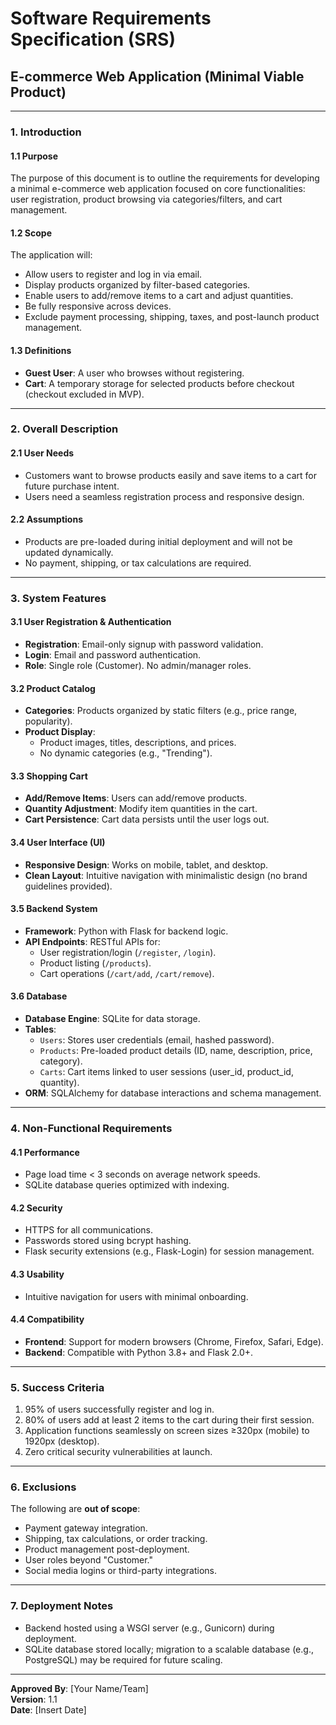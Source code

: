 # Software Requirements Specification (SRS)
## E-commerce Web Application (Minimal Viable Product)

---

### 1. **Introduction**
#### 1.1 Purpose  
The purpose of this document is to outline the requirements for developing a minimal e-commerce web application focused on core functionalities: user registration, product browsing via categories/filters, and cart management.  

#### 1.2 Scope  
The application will:  
- Allow users to register and log in via email.  
- Display products organized by filter-based categories.  
- Enable users to add/remove items to a cart and adjust quantities.  
- Be fully responsive across devices.  
- Exclude payment processing, shipping, taxes, and post-launch product management.  

#### 1.3 Definitions  
- **Guest User**: A user who browses without registering.  
- **Cart**: A temporary storage for selected products before checkout (checkout excluded in MVP).  

---

### 2. **Overall Description**
#### 2.1 User Needs  
- Customers want to browse products easily and save items to a cart for future purchase intent.  
- Users need a seamless registration process and responsive design.  

#### 2.2 Assumptions  
- Products are pre-loaded during initial deployment and will not be updated dynamically.  
- No payment, shipping, or tax calculations are required.  

---

### 3. **System Features**
#### 3.1 User Registration & Authentication  
- **Registration**: Email-only signup with password validation.  
- **Login**: Email and password authentication.  
- **Role**: Single role (Customer). No admin/manager roles.  

#### 3.2 Product Catalog  
- **Categories**: Products organized by static filters (e.g., price range, popularity).  
- **Product Display**:  
  - Product images, titles, descriptions, and prices.  
  - No dynamic categories (e.g., "Trending").  

#### 3.3 Shopping Cart  
- **Add/Remove Items**: Users can add/remove products.  
- **Quantity Adjustment**: Modify item quantities in the cart.  
- **Cart Persistence**: Cart data persists until the user logs out.  

#### 3.4 User Interface (UI)  
- **Responsive Design**: Works on mobile, tablet, and desktop.  
- **Clean Layout**: Intuitive navigation with minimalistic design (no brand guidelines provided).  

#### 3.5 Backend System  
- **Framework**: Python with Flask for backend logic.  
- **API Endpoints**: RESTful APIs for:  
  - User registration/login (`/register`, `/login`).  
  - Product listing (`/products`).  
  - Cart operations (`/cart/add`, `/cart/remove`).  

#### 3.6 Database  
- **Database Engine**: SQLite for data storage.  
- **Tables**:  
  - `Users`: Stores user credentials (email, hashed password).  
  - `Products`: Pre-loaded product details (ID, name, description, price, category).  
  - `Carts`: Cart items linked to user sessions (user_id, product_id, quantity).  
- **ORM**: SQLAlchemy for database interactions and schema management.  

---

### 4. **Non-Functional Requirements**
#### 4.1 Performance  
- Page load time < 3 seconds on average network speeds.  
- SQLite database queries optimized with indexing.  

#### 4.2 Security  
- HTTPS for all communications.  
- Passwords stored using bcrypt hashing.  
- Flask security extensions (e.g., Flask-Login) for session management.  

#### 4.3 Usability  
- Intuitive navigation for users with minimal onboarding.  

#### 4.4 Compatibility  
- **Frontend**: Support for modern browsers (Chrome, Firefox, Safari, Edge).  
- **Backend**: Compatible with Python 3.8+ and Flask 2.0+.  

---

### 5. **Success Criteria**  
1. 95% of users successfully register and log in.  
2. 80% of users add at least 2 items to the cart during their first session.  
3. Application functions seamlessly on screen sizes ≥320px (mobile) to 1920px (desktop).  
4. Zero critical security vulnerabilities at launch.  

---

### 6. **Exclusions**  
The following are **out of scope**:  
- Payment gateway integration.  
- Shipping, tax calculations, or order tracking.  
- Product management post-deployment.  
- User roles beyond "Customer."  
- Social media logins or third-party integrations.  

---

### 7. **Deployment Notes**  
- Backend hosted using a WSGI server (e.g., Gunicorn) during deployment.  
- SQLite database stored locally; migration to a scalable database (e.g., PostgreSQL) may be required for future scaling.  

---

**Approved By**: [Your Name/Team]  
**Version**: 1.1  
**Date**: [Insert Date]